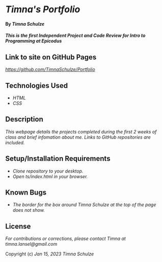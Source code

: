 # _Timna's Portfolio_

#### By _**Timna Schulze**_

#### _This is the first Independent Project and Code Review for Intro to Programming at Epicodus_

## Link to site on GitHub Pages

_https://github.com/TimnaSchulze/Portfolio_

## Technologies Used

* _HTML_
* _CSS_

## Description

_This webpage details the projects completed during the first 2 weeks of class and brief infomation about me. Links to GitHub repositories are included._

## Setup/Installation Requirements

* _Clone repository to your desktop._
* _Open ts/index.html in your browser._

## Known Bugs

* _The border for the box around Timna Schulze at the top of the page does not show._

## License

_For contributions or corrections, please contact Timna at timna.lansel@gmail.com_

Copyright (c) _Jan 15, 2023_ _Timna Schulze_